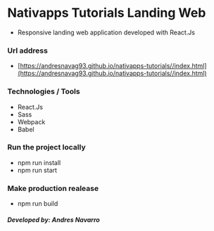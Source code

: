 # Nativapps Tutorials Landing Web

- Responsive landing web application developed with React.Js

### Url address

- [https://andresnavag93.github.io/nativapps-tutorials//index.html](https://andresnavag93.github.io/nativapps-tutorials//index.html)

### Technologies / Tools

- React.Js
- Sass
- Webpack
- Babel

### Run the project locally

- npm run install
- npm run start

### Make production realease

- npm run build

##### Developed by: Andres Navarro
